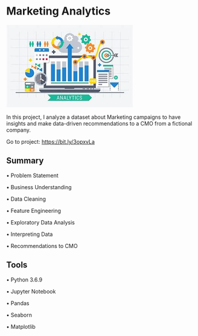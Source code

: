 # Marketing Analytics
![Image](image.jpeg)

In this project, I analyze a dataset about Marketing campaigns to have insights and make data-driven recommendations to a CMO from a fictional company.

Go to project: https://bit.ly/3opxvLa

## Summary

• Problem Statement

• Business Understanding

• Data Cleaning

• Feature Engineering

• Exploratory Data Analysis

• Interpreting Data

• Recommendations to CMO

## Tools

• Python 3.6.9

• Jupyter Notebook

• Pandas

• Seaborn

• Matplotlib
